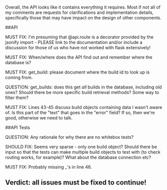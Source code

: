 Overall, the API looks like it contains everything it requires.
Most if not all of my comments are requests for clarifications
and implementation details, specifically those that may have
impact on the design of other components.

##API

MUST FIX: I'm presuming that @api.route is a decorator provided by
the jsonify import - PLEASE link to the documentation
and/or include a discussion for those of us who have
not worked with flask extensively!

MUST FIX: When/where does the API find out and remember where the 
database is?

MUST FIX: get_build: please document where the build id to
look up is coming from.

QUESTION: get_builds: does this get *all* builds in the database,
including old ones? Should there be more specific
build retrieval methods? Some way to filter them?

MUST FIX: Lines 43-45 discuss build objects containing data I wasn't
aware of. Is this part of the "text" that goes in the
"error" field? If so, then we're good, otherwise
we need to talk.

##API Tests

QUESTION: Any rationale for why there are no whitebox tests?

SHOULD FIX: Seems very sparse - only one build object? Should there
be input so that the tests can make multiple build objects
to test with (to check routing works, for example)?
What about the database connection etc?

MUST FIX: Probably missing _'s in line 46.

## Verdict: all issues must be fixed to continue!
